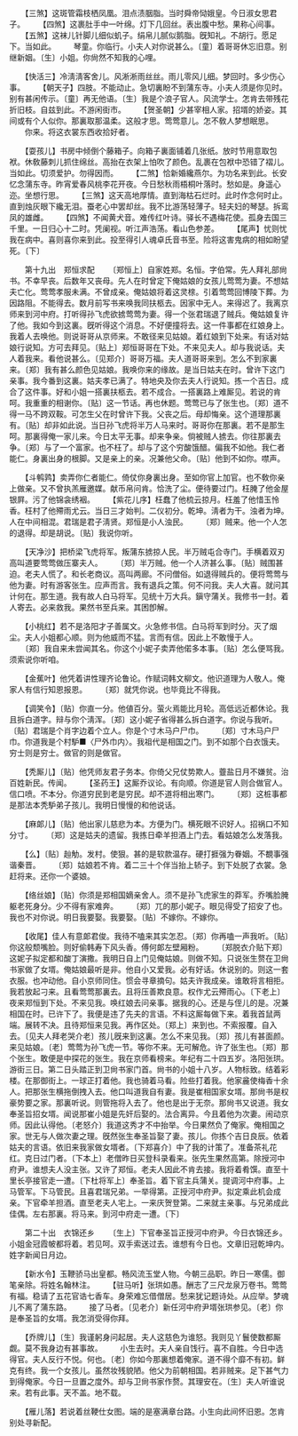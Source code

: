 <!-- { "loadSidebar": true } -->
　　【三煞】这斑管霜枝栖凤凰。泪点渍胭脂。当时舜帝恸娥皇。今日淑女思君子。 
　　【四煞】这裹肚手中一叶绵。灯下几回丝。表出腹中愁。果称心间事。 
　　【五煞】这袜儿针脚儿细似虮子。绢帛儿腻似鹅脂。旣知礼。不胡行。愿足下。当如此。 
　　琴童。你临行。小夫人对你说甚么。〔童〕着哥哥休忘旧意。别继新姻。〔生〕小姐。你尙然不知我的心哩。 

　　【快活三】冷淸淸客舍儿。风淅淅雨丝丝。雨儿零风儿细。梦回时。多少伤心事。 
　　【朝天子】四肢。不能动止。急切裏盼不到蒲东寺。小夫人须是你见时。别有甚闲传示。〔童〕再无他语。〔生〕我是个浪子官人。风流学士。怎肯去带残花折旧枝。自兹到此。不游闲街市。 
　　【贺圣朝】少甚宰相人家。招壻的娇姿。其间或有个人似你。那裏取那温柔。这般才思。莺莺意儿。怎不敎人梦想眠思。 
　　你来。将这衣裳东西收拾好者。 

　　【耍孩儿】书房中倾倒个藤箱子。向箱子裏面铺着几张纸。放时节用意取包袱。休敎藤刺儿抓住绵丝。高抬在衣架上怕吹了颜色。乱裹在包袱中恐错了褶儿。当如此。切须爱护。勿得因而。 
　　【二煞】恰新婚纔燕尔。为功名来到此。长安忆念蒲东寺。昨宵爱春风桃李花开夜。今日愁秋雨梧桐叶落时。愁如是。身遥心迩。坐想行思。 
　　【三煞】这天高地厚情。直到海枯石烂时。此时作念何时止。直到烛灰眼下纔无泪。蚕老心中罢却丝。我不比游荡轻薄子。轻夫妇的琴瑟。拆鸾凤的雄雌。 
　　【四煞】不闻黄犬音。难传红叶诗。驿长不遇梅花使。孤身去国三千里。一日归心十二时。凭阑视。听江声浩荡。看山色参差。 
　　【尾声】忧则忧我在病中。喜则喜你来到此。投至得引人魂卓氏音书至。险将这害鬼病的相如盼望死。〔下〕 

　　第十九出　郑恒求配 
　　〔郑恒上〕自家姓郑。名恒。字伯常。先人拜礼部尙书。不幸早丧。后数年又丧母。先人在时曾定下俺姑娘的女孩儿莺莺为妻。不想姑夫亡化。莺莺孝服未满。不曾成亲。俺姑娘将着这灵榇。引着莺莺回博陵下葬。为因路阻。不能得去。数月前写书来唤我同扶柩去。因家中无人。来得迟了。我离京师来到河中府。打听得孙飞虎欲掳莺莺为妻。得一个张君瑞退了贼兵。俺姑娘复许了他。我如今到这裏。旣听得这个消息。不好便撞将去。这一件事都在红娘身上。我着人去唤他。则说哥哥从京师来。不敢径来见姑娘。着红娘到下处来。有话对姑娘行说知。方可去拜见。〔贴上〕郑恒哥哥在下处。不来见夫人。却与我说话。夫人着我来。看他说甚么。〔见郑介〕哥哥万福。夫人道哥哥来到。怎么不到家裏来。〔郑〕我有甚么颜色见姑娘。我唤你来的缘故。是当日姑夫在时。曾许下这门亲事。我今番到这裏。姑夫孝已满了。特地央及你去夫人行说知。拣一个吉日。成合了这件事。好和小姐一搭裏扶柩去。若不成合。一搭裏路上难厮见。若说的肯呵。我重重的相谢你。〔贴〕这一节话。再也休题。莺莺已与了张生也。〔郑〕道不得一马不跨双鞍。可怎生父在时曾许下我。父丧之后。母却悔亲。这个道理那裏有。〔贴〕却非如此说。当日孙飞虎将半万人马来时。哥哥你在那裏。若不是那生呵。那裏得俺一家儿来。今日太平无事。却来争亲。倘被贼人掳去。你往那裏去争。〔郑〕与了一个富家。也不枉了。却与了这个穷酸饿醋。偏我不如他。我仁者能仁。身裏出身的根脚。又是亲上的亲。况兼他父命。〔贴〕他到不如你。噤声。 

　　【斗鹌鹑】卖弄你仁者能仁。倚仗你身裏出身。至如你官上加官。也不敎你亲上做亲。又不曾执羔雁邀媒。献币帛问肯。恰洗了尘。便待要过门。枉腌了他金屋银屛。污了他锦衾绣裀。 
　　【紫花儿序】枉蠢了他梳云掠月。枉羞了他惜玉怜香。枉村了他殢雨尤云。当日三才始判。二仪初分。乾坤。淸者为干。浊者为坤。人在中间相混。君瑞是君子淸贤。郑恒是小人浊民。 
　　〔郑〕贼来。他一个人怎的退得。却是胡说。〔贴〕我说你听。 

　　【天净沙】把桥梁飞虎将军。叛蒲东掳掠人民。半万贼屯合寺门。手横着双刃高叫道要莺莺做压寨夫人。 
　　〔郑〕半万贼。他一个人济甚么事。〔贴〕贼围甚迫。老夫人慌了。和长老商议。高叫两廊。不问僧俗。如退得贼兵的。便将莺莺与他为妻。时有游客张生。应声而言。我有退兵之策。何不问我。夫人大喜。就问其计何在。那生道。我有故人白马将军。见统十万大兵。鎭守蒲关。我修书一封。着人寄去。必来救我。果然书至兵来。其困卽解。 

　　【小桃红】若不是洛阳才子善属文。火急修书信。白马将军到时分。灭了烟尘。夫人小姐都心顺。则为他威而不猛。言而有信。因此上不敢慢于人。 
　　〔郑〕我自来未尝闻其名。你这个小妮子卖弄他偌多本事。〔贴〕怎么便骂我。须索说你听咱。 

　　【金蕉叶】他凭着讲性理齐论鲁论。作赋词韩文柳文。他识道理为人敬人。俺家人有信行知恩报恩。 
　　〔郑〕就凭你说。也毕竟比不得我。 

　　【调笑令】〔贴〕你直一分。他値百分。萤火焉能比月轮。高低远近都休论。我且拆白道字。辩与你个淸浑。〔郑〕这小妮子省得甚么拆白道字。你说与我听。〔贴〕君瑞是个肖字边着个立人。你是个寸木马户尸巾。 
　　〔郑〕寸木马户尸巾。你道我是个村馿■〈尸外巾内〉。我祖代是相国之门。到不如那个白衣饿夫。穷士则是穷士。做官的则是做官。 

　　【秃厮儿】〔贴〕他凭师友君子务本。你倚父兄仗势欺人。虀盐日月不嫌贫。治百姓新民。传闻。 
　　【圣药王】这厮乔议论。有向顺。你道是官人则合做官人。信口喷。不本分。你道穷民到老是穷民。却不道将相出寒门。 
　　〔郑〕这桩事都是那法本秃馿弟子孩儿。我明日慢慢的和他说话。 

　　【麻郞儿】〔贴〕他出家儿慈悲为本。方便为门。横死眼不识好人。招祸口不知分寸。 
　　〔郑〕这是姑夫的遗留。我拣日牵羊担酒上门去。看姑娘怎么发落我。 

　　【么】〔贴〕赸觔。发村。使狠。甚的是软款温存。硬打捱强为眷姻。不覩事强谐秦晋。 
　　〔郑〕姑娘若不肯。着二三十个伴当抬上轿子。到下处脱了衣裳。急赶将来。还你一个婆娘。 

　　【络丝娘】〔贴〕你须是郑相国嫡亲舍人。须不是孙飞虎家生的莽军。乔嘴脸腌躯老死身分。少不得有家难奔。 
　　〔郑〕兀的那小妮子。眼见得受了招安了也。我也不对你说。明日我要娶。我要娶。〔贴〕不嫁你。不嫁你。 

　　【收尾】佳人有意郞君俊。我待不嗑来其实怎忍。〔郑〕你再嗑一声我听。〔贴〕你这般颓嘴脸。则好偷韩寿下风头香。傅何郞左壁厢粉。 
　　〔郑脱衣介贴下郑〕这妮子拟定都和酸丁演撒。我明日自上门见俺姑娘。则做不知。只说张生赘在卫尙书家做了女壻。俺姑娘最听是非。他自小又爱我。必有好话。休说别的。则这一套衣服。也冲动他。自小京师同住。惯会寻章摘句。姑夫许我成亲。谁敢将言相拒。我若放起刁来。且看莺莺那裏去。且将压善欺良意。权作尤云殢雨心。〔下老上〕夜来郑恒到下处。不来见我。唤红娘去问亲事。据我的心。还是与侄儿的是。况兼相国在时。已许下了。我便是违了先夫的言语。不料这厮每做下来。着我首鼠两端。展转不决。且待郑恒来见我。再作区处。〔郑上〕来到也。不索报覆。自入去。〔见夫人拜老哭介老〕孩儿旣来到这裏。怎么不来见我。〔郑〕孩儿有甚面颜。来见姑娘。〔老〕莺莺为孙飞虎一节。等你不来。无可解危。许了张生也。〔郑〕那个张生。敢便是中探花的张生。我在京师看榜来。年纪有二十四五岁。洛阳张珙。游街三日。第二日头踏正到卫尙书家门首。尙书的小姐十八岁。人物标致。结着彩楼。在那御街上。一球正打着他。我也骑着马看。险些打着我。他家麄使梅香十余人。把那张生横拖倒拽入去。他口叫道我自有妻。我是崔相国家女壻。那尙书是权豪势要之家。那裏听说。则管拖将入去了。他也是出于无奈。那尙书又说道。我女奉圣旨招女壻。闻说那崔小姐是先奸后娶的。法合离异。今且着他为次妻。闹动京师。因此认得他。〔老怒介〕我道这秀才不中抬举。今日果然负了俺家。俺相国之家。世无与人做次妻之理。旣然张生奉圣旨娶了妻。孩儿。你拣个吉日良辰。依着姑夫的言语。依旧来我家做女壻者。〔下郑喜介〕中了我的计策了。准备茶礼花红。克日过门者。〔下本上〕老僧昨日买登科录看来。张先生果然高第。除授河中府尹。谁想夫人没主张。又许了郑恒。老夫人因此不肯去接。我将着肴馔。直至十里长亭接官走一遭。〔下杜将军上〕奉圣旨。着下官主兵蒲关。提调河中府事。上马管军。下马管民。且喜君瑞兄弟。一举得第。正授河中府尹。拟定乘此机会成亲。下官牵羊担酒。直至老夫人宅上。一来庆贺登第。二来就主亲事。与兄弟成此佳偶。左右那裏。将马来。到河中府走一遭。〔下〕 


　　第二十出　衣锦还乡 
　　〔生上〕下官奉圣旨正授河中府尹。今日衣锦还乡。小姐金冠霞帔都将着。若见呵。双手索送过去。谁想有今日也。文章旧冠乾坤内。姓字新闻日月边。 

　　【新水令】玉鞭骄马出皇都。畅风流玉堂人物。今朝三品职。昨日一寒儒。御笔亲除。将姓名翰林注。 
　　【驻马听】张珙如愚。酬志了三尺龙泉万卷书。莺莺有福。稳请了五花官诰七香车。身荣难忘借僧居。愁来犹记题诗处。从应举。梦魂儿不离了蒲东路。 
　　接了马者。〔见老介〕新任河中府尹壻张珙参见。〔老〕你是奉圣旨的女壻。我怎消受得你拜。 

　　【乔牌儿】〔生〕我谨躬身问起居。夫人这慈色为谁怒。我则见丫鬟使数都厮觑。莫不我身边有甚事故。 
　　小生去时。夫人亲自饯行。喜不自胜。今日中选得官。夫人反行不悦。何也。〔老〕你如今那裏想着俺家。道不得个靡不有初。鲜克有终。我一个女孩儿。虽然妆残貌陋。他父为前朝相国。若非贼来。足下甚气力到得俺家。今日一旦置之度外。却与卫尙书家作赘。其理安在。〔生〕夫人听谁说来。若有此事。天不盖。地不载。 

　　【雁儿落】若说着丝鞕仕女图。端的是塞满章台路。小生向此间怀旧恩。怎肯别处寻新配。 
